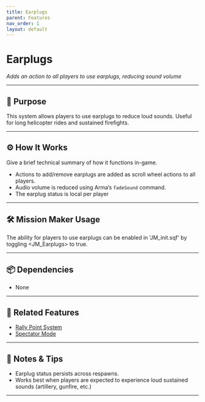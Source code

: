 ```yaml
---
title: Earplugs         
parent: Features
nav_order: 1
layout: default
---
```


# Earplugs

*Adds an action to all players to use earplugs, reducing sound volume*

---

## 🎯 Purpose

This system allows players to use earplugs to reduce loud sounds. Useful for long helicopter rides and sustained firefights.


---

## ⚙️ How It Works

Give a brief technical summary of how it functions in-game.

- Actions to add/remove earplugs are added as scroll wheel actions to all players.
- Audio volume is reduced using Arma’s `fadeSound` command.
- The earplug status is local per player

---

## 🛠️ Mission Maker Usage

The ability for players to use earplugs can be enabled in 'JM_init.sqf' by toggling <JM_Earplugs> to true.


---

## 📦 Dependencies


- None

---

## 🔁 Related Features

- [Rally Point System](rally.md)
- [Spectator Mode](spectator.md)

---

## 🧪 Notes & Tips

- Earplug status persists across respawns.
- Works best when players are expected to experience loud sustained sounds (artillery, gunfire, etc.)

---


